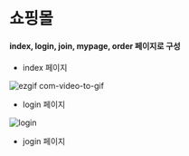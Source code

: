 # 쇼핑몰 

#### index, login, join, mypage, order 페이지로 구성
- index 페이지

![ezgif com-video-to-gif](https://user-images.githubusercontent.com/50347542/77743452-70801b00-705b-11ea-9d97-21ae42679573.gif)

- login 페이지

![login](https://user-images.githubusercontent.com/50347542/77743849-0b78f500-705c-11ea-8a8e-36a77fa21b18.png)

- jogin 페이지

